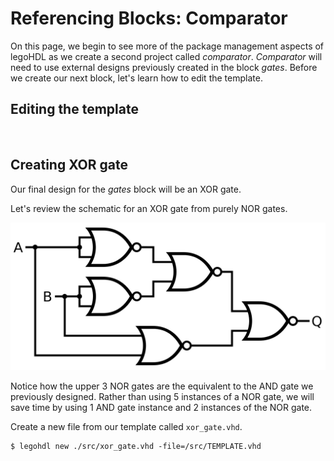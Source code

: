 # Referencing Blocks: Comparator

On this page, we begin to see more of the package management aspects of legoHDL as we create a second project called _comparator_. _Comparator_ will need to use external designs previously created in the block _gates_. Before we create our next block, let's learn how to edit the template.

## Editing the template



<br>

## Creating XOR gate

Our final design for the _gates_ block will be an XOR gate.

Let's review the schematic for an XOR gate from purely NOR gates.

![xor_from_nor](./../images/XOR_from_NOR.svg.png)

Notice how the upper 3 NOR gates are the equivalent to the AND gate we previously designed. Rather than using 5 instances of a NOR gate, we will save time by using 1 AND gate instance and 2 instances of the NOR gate.

Create a new file from our template called `xor_gate.vhd`.

```
$ legohdl new ./src/xor_gate.vhd -file=/src/TEMPLATE.vhd
```